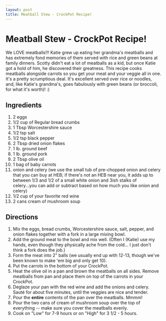 ```yaml
---
layout: post
title: Meatball Stew - CrockPot Recipe!
---
```


# Meatball Stew - CrockPot Recipe!
We LOVE meatballs!!! Katie grew up eating her grandma's meatballs and has extremely fond memories of them served with rice and green
beans at family dinners. Scotty didn't eat a lot of meatballs as a kid, but once Katie got a hold of him, he discovered their greatness.
This recipe cooks meatballs alongside carrots so you get your meat and your veggie all in one. It's a pretty scrumptious deal. It's
excellent served over rice or noodles, and, like Katie's grandma's, goes fabulously with green beans (or broccoli, for what it's worth)! :)

## Ingredients
1. 2 eggs
1. 1/2 cup of Regular bread crumbs
1. 1 Tbsp Worcestershire sauce
1. 1/2 tsp salt
1. 1/2 tsp black pepper
1. 2 Tbsp dried onion flakes
1. 1 lb. ground beef
1. 1 lb. ground pork
1. 2 Tbsp olive oil
1. 1 bag of baby carrots
1. onion and celery (we use the small tub of pre-chopped onion and celery that you can buy at HEB; if there's not an HEB near you,
it adds up to between 1/3 and 1/2 of a small white onion and 3ish stalks of celery...you can add or subtract based on how much you 
like onion and celery)
1. 1/2 cup of your favorite red wine
1. 2 cans cream of mushroom soup

## Directions
1. Mix the eggs, bread crumbs, Worcestershire sauce, salt, pepper, and onion flakes together with a fork in a large mixing bowl.
1. Add the ground meat to the bowl and mix well. (Often I (Katie) use my hands, even though they physically ache from the cold... I just don't think a fork does the job.)
1. Form the meat into 2" balls (we usually end up with 12-13, though we've been known to make 'em big and only get 10).
1. Put the carrots in the bottom of your CrockPot.
1. Heat the olive oil in a pan and brown the meatballs on all sides. Remove meatballs from pan and place them on top of the carrots in
your CrockPot.
1. Deglaze your pan with the red wine and add the onions and celery. Sauté for about five minutes, until the veggies are nice and tender.
1. Pour the **entire** contents of the pan over the meatballs. Mmmm!
1. Pour the two cans of cream of mushroom soup over the top of everything -- make sure you cover the meatballs evenly. 
1. Cook on "Low" for 7-9 hours or on "High" for 3 1/2 - 5 hours. 
